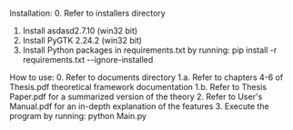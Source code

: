 Installation:
0. Refer to installers directory
1. Install asdasd2.7.10 (win32 bit)
2. Install PyGTK 2.24.2 (win32 bit)
3. Install Python packages in requirements.txt by running:
  pip install -r requirements.txt --ignore-installed

How to use:
0. Refer to documents directory
1.a. Refer to chapters 4-6 of Thesis.pdf theoretical framework documentation
1.b. Refer to Thesis Paper.pdf for a summarized version of the theory
2. Refer to User's Manual.pdf for an in-depth explanation of the features
3. Execute the program by running:
  python Main.py
